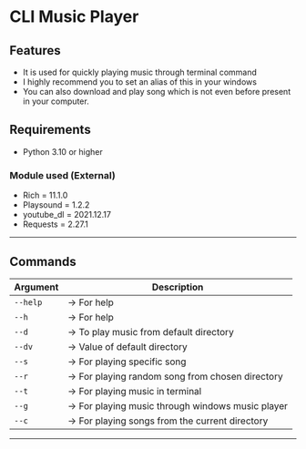 # CLI Music Player

## Features
- It is used for quickly playing music through terminal command
- I highly recommend you to set an alias of this in your windows 
- You can also download and play song which is not even before present in your computer.

## Requirements 
- Python 3.10 or higher

### Module used (External)
- Rich = 11.1.0
- Playsound = 1.2.2
- youtube_dl = 2021.12.17
- Requests = 2.27.1

---

## Commands

|Argument |      Description                                     |
| ------- |--------------------------------------------------    |
| `--help`| ->  For help                                         | 
| `--h`   | ->  For help                                         |  
| `--d`   | ->  To play music from default directory             | 
| `--dv`  | ->  Value of default directory                       | 
| `--s`   | ->  For playing specific song                        | 
| `--r`   | ->  For playing random song from chosen directory    | 
| `--t`   | ->  For playing music in terminal                    | 
| `--g`   | ->  For playing music through windows music player   | 
| `--c`   | ->  For playing songs from the current directory     |

---

